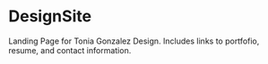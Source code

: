 # DesignSite
Landing Page for Tonia Gonzalez Design. Includes links to portfofio, resume, and contact information.